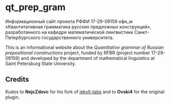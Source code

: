 # qt_prep_gram

Информационный сайт проекта РФФИ 17-29-09159 офи_м «Квантитативная грамматика русских предложных конструкций», разработанного на кафедре математической лингвистики Санкт-Петербургского государственного университета.

This is an informational website about the *Quantitative grammar of Russian prepositional constructions* project, funded by RFBR (project number 17-29-09159) and developed by the department of mathematical linguistics at Saint Petersburg State University.

## Credits

Kudos to **NejcZdovc** for his fork of [jekyll-tabs](https://github.com/NejcZdovc/jekyll-tabs) and to **Ovski4** for the original plugin.
